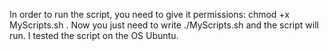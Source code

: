 In order to run the script, you need to give it permissions: chmod +x MyScripts.sh .
Now you just need to write ./MyScripts.sh and the script will run.
I tested the script on the OS Ubuntu.
